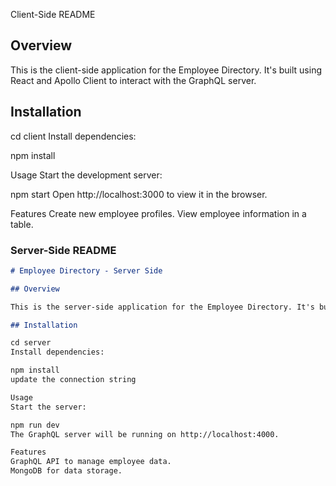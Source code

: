 Client-Side README

## Overview

This is the client-side application for the Employee Directory. It's built using React and Apollo Client to interact with the GraphQL server.

## Installation

cd client
Install dependencies:

npm install

Usage
Start the development server:

npm start
Open http://localhost:3000 to view it in the browser.

Features
Create new employee profiles.
View employee information in a table.

### Server-Side README

```markdown
# Employee Directory - Server Side

## Overview

This is the server-side application for the Employee Directory. It's built using Node.js, Express, MongoDB, and Apollo Server to provide a GraphQL API.

## Installation

cd server
Install dependencies:

npm install
update the connection string

Usage
Start the server:

npm run dev
The GraphQL server will be running on http://localhost:4000.

Features
GraphQL API to manage employee data.
MongoDB for data storage.
```
